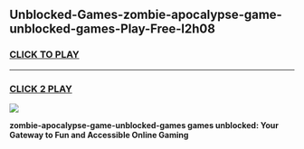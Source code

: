 
## Unblocked-Games-zombie-apocalypse-game-unblocked-games-Play-Free-l2h08
<h3>
<a href="https://premium76.site?title=zombie-apocalypse-game-unblocked-games&ref=19M">CLICK TO PLAY</a></h3>
<hr>

<h3>
<a href="https://premium76.site?title=zombie-apocalypse-game-unblocked-games&ref=19M">CLICK 2 PLAY</a>
  
</h3>

<a href="https://premium76.site?title=zombie-apocalypse-game-unblocked-games&ref=19M"><img src="https://clearcache.store/games.png"></a>


**zombie-apocalypse-game-unblocked-games games unblocked: Your Gateway to Fun and Accessible Online Gaming**
